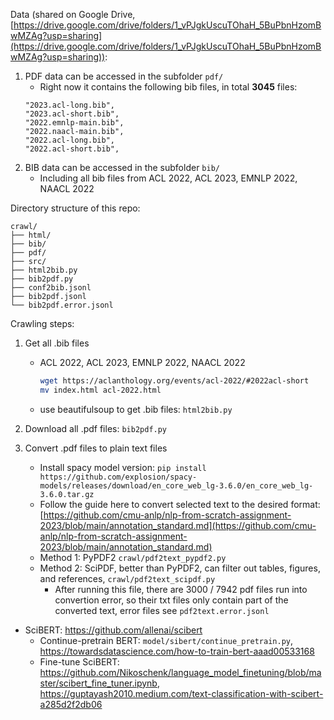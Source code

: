 Data (shared on Google Drive, [https://drive.google.com/drive/folders/1_vPJgkUscuTOhaH_5BuPbnHzomBwMZAg?usp=sharing](https://drive.google.com/drive/folders/1_vPJgkUscuTOhaH_5BuPbnHzomBwMZAg?usp=sharing)):
1. PDF data can be accessed in the subfolder `pdf/`
    - Right now it contains the following bib files, in total **3045** files:
    ```text
    "2023.acl-long.bib",
    "2023.acl-short.bib",
    "2022.emnlp-main.bib",
    "2022.naacl-main.bib",
    "2022.acl-long.bib",
    "2022.acl-short.bib",
    ```
2. BIB data can be accessed in the subfolder `bib/`
    - Including all bib files from ACL 2022, ACL 2023, EMNLP 2022, NAACL 2022

Directory structure of this repo:
```text
crawl/
├── html/
├── bib/
├── pdf/
├── src/
├── html2bib.py
├── bib2pdf.py
├── conf2bib.jsonl
├── bib2pdf.jsonl
└── bib2pdf.error.jsonl
```

Crawling steps:
1. Get all .bib files
    - ACL 2022, ACL 2023, EMNLP 2022, NAACL 2022
        ```bash
        wget https://aclanthology.org/events/acl-2022/#2022acl-short
        mv index.html acl-2022.html
        ```
    - use beautifulsoup to get .bib files: `html2bib.py`

2. Download all .pdf files: `bib2pdf.py`
3. Convert .pdf files to plain text files
    - Install spacy model version: `pip install https://github.com/explosion/spacy-models/releases/download/en_core_web_lg-3.6.0/en_core_web_lg-3.6.0.tar.gz`
    - Follow the guide here to convert selected text to the desired format: [https://github.com/cmu-anlp/nlp-from-scratch-assignment-2023/blob/main/annotation_standard.md](https://github.com/cmu-anlp/nlp-from-scratch-assignment-2023/blob/main/annotation_standard.md)
    - Method 1: PyPDF2 `crawl/pdf2text_pypdf2.py`
    - Method 2: SciPDF, better than PyPDF2, can filter out tables, figures, and references, `crawl/pdf2text_scipdf.py`
        - After running this file, there are 3000 / 7942 pdf files run into convertion error, so their txt files only contain part of the converted text, error files see `pdf2text.error.jsonl`

- SciBERT: https://github.com/allenai/scibert
    - Continue-pretrain BERT: `model/sibert/continue_pretrain.py`, https://towardsdatascience.com/how-to-train-bert-aaad00533168
    - Fine-tune SciBERT: https://github.com/Nikoschenk/language_model_finetuning/blob/master/scibert_fine_tuner.ipynb, https://guptayash2010.medium.com/text-classification-with-scibert-a285d2f2db06